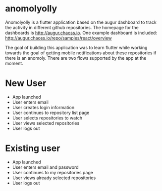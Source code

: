 # anomolyolly

Anomolyolly is a flutter application based on the augur dashboard to track the activity in different github repositories. The homepage for the dashboards is http://augur.chaoss.io. One example dashboard is included: http://augur.chaoss.io/repo/samples/react/overview

The goal of building this application was to learn flutter while working towards the goal of getting mobile notifications about these repositories if there is an anomoly. There are two flows supported by the app at the moment.

# New User

- App launched
- User enters email
- User creates login information 
- User continues to repository list page
- User selects repositories to watch
- User views selected repositories
- User logs out

# Existing user

- App launched
- User enters email and password
- User continues to my repositories page
- User views already selected repositories
- User logs out


